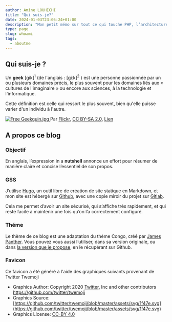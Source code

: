 ```yaml
---
author: Amine LOUHICHI
title: "Qui suis-je?"
date: 2024-01-03T23:05:24+01:00
description: "Mon petit mémo sur tout ce qui touche PHP, l’architecture applicative et l’administration système GNU/Linux 🐧"
type: page
slug: whoami️
tags:
  - aboutme
---
```


## Qui suis-je ?

Un **geek** [ɡik]<sup>1</sup> (de l'anglais : [ɡiːk]<sup>2</sup> ) est une personne passionnée par un ou plusieurs
domaines précis, le plus souvent pour les domaines liés aux « cultures de l'imaginaire » ou encore aux sciences, à la
 technologie et l'informatique.

Cette définition est celle qui ressort le plus souvent, bien qu'elle puisse varier d'un individu à l'autre.

<p class="text-center">
<a href="https://commons.wikimedia.org/wiki/File:Free_Geekguin.jpg#/media/Fichier:Free_Geekguin.jpg">
    <img src="https://upload.wikimedia.org/wikipedia/commons/b/b1/Free_Geekguin.jpg" alt="Free Geekguin.jpg">
</a>
Par <a rel="nofollow" class="external text" href="https://www.flickr.com/photos/56205607@N00">
 <a rel="nofollow" class="external text" href="https://www.flickr.com/photos/56205607@N00/1804210839"> Flickr</a>,
<a href="https://creativecommons.org/licenses/by-sa/2.0" title="Creative Commons Attribution-Share Alike 2.0">CC BY-SA 2.0</a>,
<a href="https://commons.wikimedia.org/w/index.php?curid=3178664">Lien</a>
</p>


## A propos ce blog

### Objectif

En anglais, l’expression in a **nutshell** annonce un effort pour résumer de manière claire et concise l’essentiel de son propos.

### GSS
J’utilise [Hugo](https://gohugo.io/), un outil libre de création de site statique en Markdown, et mon site est
hébergé sur [Github](https://github.com), avec une copie miroir du projet sur [Gitlab](https://gitlab.com/aminelch/amine.io).

Cela me permet d’avoir un site sécurisé, qui s’affiche très rapidement, et qui reste facile à maintenir une fois
qu’on l’a correctement configuré.

### Théme
Le thème de ce blog est une adaptation du thème Congo, créé par [James Panther](https://jamespanther.com/). Vous pouvez vous aussi l’utiliser, dans
 sa version originale, ou dans [la version que je propose](https://gihub.com/aminelch/aminelch.github.io), en le
 récupérant sur Github.

### Favicon

Ce favicon a été généré à l'aide des graphiques suivants provenant de Twitter Twemoji

- Graphics Author: Copyright 2020 [Twitter](https://github.com/twitter/twemoji/blob/master/LICENSE), Inc and other contributors https://github.com/twitter/twemoji
- Graphics Source: [https://github.com/twitter/twemoji/blob/master/assets/svg/1f47e.svg](https://github.com/twitter/twemoji/blob/master/assets/svg/1f47e.svg)
- Graphics License: [CC-BY 4.0](https://creativecommons.org/licenses/by/4.0/)
